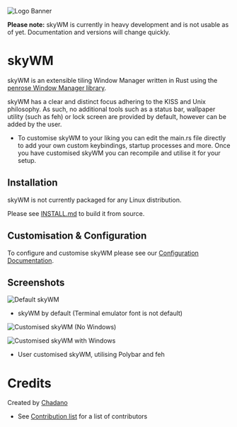 ![Logo Banner](https://raw.githubusercontent.com/MrBeeBenson/skyWM/main/media/logo.jpg)

**Please note:** skyWM is currently in heavy development and is not usable as of yet. Documentation and versions will change quickly.

# skyWM

skyWM is an extensible tiling Window Manager written in Rust using the [penrose Window Manager library](https://github.com/sminez/penrose).

skyWM has a clear and distinct focus adhering to the KISS and Unix philosophy. As such, no additional tools such as a status bar, wallpaper utility (such as feh) or lock screen are provided by default, however can be added by the user.

* To customise skyWM to your liking you can edit the main.rs file directly to add your own custom keybindings, startup processes and more. Once you have customised skyWM you can recompile and utilise it for your setup.

## Installation

skyWM is not currently packaged for any Linux distribution. 

Please see [INSTALL.md](https://github.com/MrBeeBenson/skyWM/blob/main/docs/INSTALL.md) to build it from source.

## Customisation & Configuration

To configure and customise skyWM please see our [Configuration Documentation](https://github.com/MrBeeBenson/skyWM/blob/main/docs/configure.md).

## Screenshots

![Default skyWM](https://raw.githubusercontent.com/MrBeeBenson/skyWM/main/media/skywm.png)

* skyWM by default (Terminal emulator font is not default)

![Customised skyWM (No Windows)](https://raw.githubusercontent.com/MrBeeBenson/skyWM/main/media/skywm2.png)

![Customised skyWM with Windows](https://raw.githubusercontent.com/MrBeeBenson/skyWM/main/media/skywm3.png)

* User customised skyWM, utilising Polybar and feh

# Credits
Created by [Chadano](https://chadano.github.io)

- See [Contribution list](https://github.com/CatiumDE/skyWM/graphs/contributors) for a list of contributors
